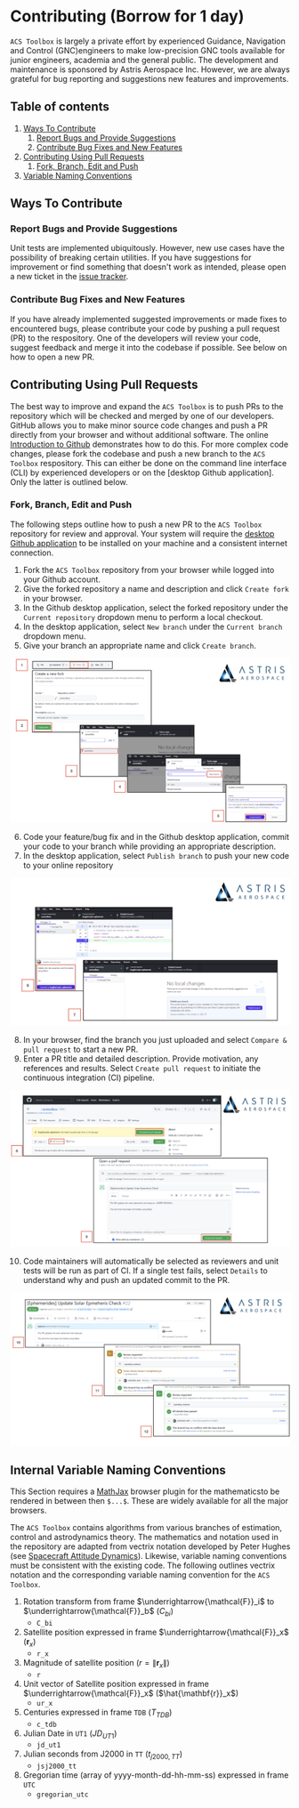 # Contributing (Borrow for 1 day)

`ACS Toolbox` is largely a private effort by experienced Guidance, Navigation and Control (GNC)engineers to make low-precision GNC tools available for junior engineers, academia and the general public.
The development and maintenance is sponsored by Astris Aerospace Inc.
However, we are always grateful for bug reporting and suggestions new features and improvements.

## Table of contents
1. [Ways To Contribute](#ways-to-contribute)
   1. [Report Bugs and Provide Suggestions](#report-bugs-and-provide-suggestions)
   1. [Contribute Bug Fixes and New Features](#contribute-bug-fixes-and-new-features)
1. [Contributing Using Pull Requests](#contributing-using-pull-requests)
   1. [Fork, Branch, Edit and Push](#fork-branch-edit-and-push)
1. [Variable Naming Conventions](#internal-variable-naming-conventions)

## Ways To Contribute

### Report Bugs and Provide Suggestions

Unit tests are implemented ubiquitously. However, new use cases have the possibility of breaking certain utilities.
If you have suggestions for improvement or find something that doesn't work as intended, please open a new ticket in the [issue tracker](https://github.com/ex-astris/acstoolbox/issues).

### Contribute Bug Fixes and New Features

If you have already implemented suggested improvements or made fixes to encountered bugs, please contribute your code by pushing a pull request (PR) to the respository.
One of the developers will review your code, suggest feedback and merge it into the codebase if possible.
See below on how to open a new PR.

<!--TODO: Add Documentation Contributions + TOC-->

## Contributing Using Pull Requests

The best way to improve and expand the `ACS Toolbox` is to push PRs to the repository which will be checked and merged by one of our developers. 
GitHub allows you to make minor source code changes and push a PR directly from your browser and without additional software.
The online [Introduction to Github](https://lab.github.com/githubtraining/introduction-to-github) demonstrates how to do this.
For more complex code changes, please fork the codebase and push a new branch to the `ACS Toolbox` respository.
This can either be done on the command line interface (CLI) by experienced developers or on the [desktop Github application].
Only the latter is outlined below.

<!--Insert CLI instructions-->

### Fork, Branch, Edit and Push

The following steps outline how to push a new PR to the `ACS Toolbox` repository for review and approval. 
Your system will require the [desktop Github application](https://desktop.github.com/) to be installed on your machine and a consistent internet connection.

1. Fork the `ACS Toolbox` repository from your browser while logged into your Github account.
2. Give the forked repository a name and description and click `Create fork` in your browser.
3. In the Github desktop application, select the forked repository under the `Current repository` dropdown menu to perform a local checkout.
4. In the desktop application, select `New branch` under the `Current branch` dropdown menu.
5. Give your branch an appropriate name and click `Create branch`.

<p class="aligncenter">
    <img src="./images/root/1-GitFork.png" alt="centered image" />
</p>

6. Code your feature/bug fix and in the Github desktop application, commit your code to your branch while providing an appropriate description.
7. In the desktop application, select `Publish branch` to push your new code to your online repository

<p class="aligncenter">
    <img src="./images/root/2-GitCommit.png"/>
</p>

8. In your browser, find the branch you just uploaded and select `Compare & pull request` to start a new PR. 
9. Enter a PR title and detailed description. Provide motivation, any references and results. Select `Create pull request` to initiate the continuous integration (CI) pipeline.

<p class="aligncenter">
    <img src="./images/root/3-GitPR.png"/>
</p>

10. Code maintainers will automatically be selected as reviewers and unit tests will be run as part of CI.
If a single test fails, select `Details` to understand why and push an updated commit to the PR.

<p class="aligncenter">
    <img src="./images/root/4-GitCI.png"/>
</p>

<!--TODO: ### Branch Naming Conventions + TOC-->

## Internal Variable Naming Conventions

 This Section requires a [MathJax](https://www.mathjax.org/) browser plugin for the mathematicsto be rendered in between then `$...$`. These are widely available for all the major browsers.

 The `ACS Toolbox` contains algorithms from various branches of estimation, control and astrodynamics theory. The mathematics and notation used in the repository are adapted from vectrix notation developed by Peter Hughes (see [Spacecraft Attitude Dynamics](https://www.amazon.com/Spacecraft-Attitude-Dynamics-Aeronautical-Engineering/dp/0486439259)). Likewise, variable naming conventions must be consistent with the existing code. The following outlines vectrix notation and the corresponding variable naming convention for the `ACS Toolbox`.

 1. Rotation transform from frame $\underrightarrow{\mathcal{F}}_i$ to $\underrightarrow{\mathcal{F}}_b$ ($C_{bi}$)
    - `C_bi`
 1. Satellite position expressed in frame $\underrightarrow{\mathcal{F}}_x$ ($\mathbf{r}_x$)
    - `r_x`
1. Magnitude of satellite position ($r = \|\mathbf{r}_x\|$)
    - `r`
1. Unit vector of Satellite position expressed in frame $\underrightarrow{\mathcal{F}}_x$ ($\hat{\mathbf{r}}_x$)
    - `ur_x`
1. Centuries expressed in frame `TDB` ($T_{TDB}$)
   - `c_tdb`
1. Julian Date in `UT1` ($JD_{UT1}$)
   - `jd_ut1`
1. Julian seconds from J2000 in `TT` ($t_{j2000,TT}$)
   - `jsj2000_tt`
1. Gregorian time (array of yyyy-month-dd-hh-mm-ss) expressed in frame `UTC`
    - `gregorian_utc`

 <!--TODO: ### Move this into a notations file + remove from TOC-->
